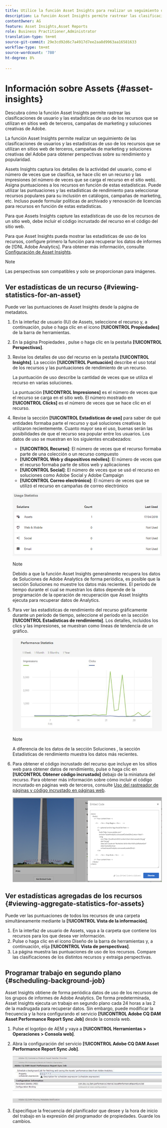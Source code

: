 ```yaml
---
title: Utilice la función Asset Insights para realizar un seguimiento del uso de las imágenes
description: La función Asset Insights permite rastrear las clasificaciones de usuarios y las estadísticas de uso de las imágenes que se usan en sitios web de terceros, campañas de marketing y soluciones creativas de Adobe.
contentOwner: AG
feature: Asset Insights,Asset Reports
role: Business Practitioner,Administrator
translation-type: tm+mt
source-git-commit: 29e3cd92d6c7a4917d7ee2aa8d9963aa16581633
workflow-type: tm+mt
source-wordcount: '780'
ht-degree: 8%

---
```



# Información sobre Assets {#asset-insights}

Descubra cómo la función Asset Insights permite rastrear las clasificaciones de usuario y las estadísticas de uso de los recursos que se utilizan en sitios web de terceros, campañas de marketing y soluciones creativas de Adobe.

La función Asset Insights permite realizar un seguimiento de las clasificaciones de usuarios y las estadísticas de uso de los recursos que se utilizan en sitios web de terceros, campañas de marketing y soluciones creativas del Adobe para obtener perspectivas sobre su rendimiento y popularidad.

Assets Insights captura los detalles de la actividad del usuario, como el número de veces que se clasifica, se hace clic en un recurso y las impresiones (el número de veces que se carga el recurso en el sitio web). Asigna puntuaciones a los recursos en función de estas estadísticas. Puede utilizar las puntuaciones y las estadísticas de rendimiento para seleccionar recursos populares para su inclusión en catálogos, campañas de marketing, etc. Incluso puede formular políticas de archivado y renovación de licencias para recursos en función de estas estadísticas.

Para que Assets Insights capture las estadísticas de uso de los recursos de un sitio web, debe incluir el código incrustado del recurso en el código del sitio web.

Para que Asset Insights pueda mostrar las estadísticas de uso de los recursos, configure primero la función para recuperar los datos de informes de [!DNL Adobe Analytics]. Para obtener más información, consulte [Configuración de Asset Insights](touch-ui-configuring-asset-insights.md).

>[!NOTE]
>
>Las perspectivas son compatibles y solo se proporcionan para imágenes.

## Ver estadísticas de un recurso {#viewing-statistics-for-an-asset}

Puede ver las puntuaciones de Asset Insights desde la página de metadatos.

1. En la interfaz de usuario (IU) de Assets, seleccione el recurso y, a continuación, pulse o haga clic en el icono **[!UICONTROL Propiedades]** de la barra de herramientas.
1. En la página Propiedades , pulse o haga clic en la pestaña **[!UICONTROL Perspectivas]**.
1. Revise los detalles de uso del recurso en la pestaña **[!UICONTROL Insights]**. La sección **[!UICONTROL Puntuación]** describe el uso total de los recursos y las puntuaciones de rendimiento de un recurso.

   La puntuación de uso describe la cantidad de veces que se utiliza el recurso en varias soluciones.

   La puntuación **[!UICONTROL Impresiones]** es el número de veces que el recurso se carga en el sitio web. El número mostrado en **[!UICONTROL Clicks]** es el número de veces que se hace clic en el recurso.

1. Revise la sección **[!UICONTROL Estadísticas de uso]** para saber de qué entidades formaba parte el recurso y qué soluciones creativas lo utilizaron recientemente. Cuanto mayor sea el uso, buenas serán las posibilidades de que el recurso sea popular entre los usuarios. Los datos de uso se muestran en los siguientes encabezados:

   * **[!UICONTROL Recurso]**: El número de veces que el recurso formaba parte de una colección o un recurso compuesto
   * **[!UICONTROL Web y dispositivos móviles]**: El número de veces que el recurso formaba parte de sitios web y aplicaciones
   * **[!UICONTROL Social]**: El número de veces que se usó el recurso en soluciones como Adobe Social y Adobe Campaign
   * **[!UICONTROL Correo electrónico]**: El número de veces que se utilizó el recurso en campañas de correo electrónico

   ![usage_statistics](assets/usage_statistics.png)

   >[!NOTE]
   >
   >Debido a que la función Asset Insights generalmente recupera los datos de Soluciones de Adobe Analytics de forma periódica, es posible que la sección Soluciones no muestre los datos más recientes. El período de tiempo durante el cual se muestran los datos depende de la programación de la operación de recuperación que Asset Insights ejecuta para recuperar datos de Analytics.

1. Para ver las estadísticas de rendimiento del recurso gráficamente durante un período de tiempo, seleccione el período en la sección **[!UICONTROL Estadísticas de rendimiento]**. Los detalles, incluidos los clics y las impresiones, se muestran como líneas de tendencia de un gráfico.

   ![Chlimage_1-3](assets/chlimage_1-3.jpeg)

   >[!NOTE]
   >
   >A diferencia de los datos de la sección Soluciones , la sección Estadísticas de rendimiento muestra los datos más recientes.

1. Para obtener el código incrustado del recurso que incluye en los sitios web para obtener datos de rendimiento, pulse o haga clic en **[!UICONTROL Obtener código incrustado]** debajo de la miniatura del recurso. Para obtener más información sobre cómo incluir el código incrustado en páginas web de terceros, consulte [Uso del rastreador de páginas y código incrustado en páginas web](touch-ui-using-page-tracker.md).

   ![chlimage_1-303](assets/chlimage_1-303.png)

## Ver estadísticas agregadas de los recursos {#viewing-aggregate-statistics-for-assets}

Puede ver las puntuaciones de todos los recursos de una carpeta simultáneamente mediante la **[!UICONTROL Vista de la información]**.

1. En la interfaz de usuario de Assets, vaya a la carpeta que contiene los recursos para los que desea ver información.
1. Pulse o haga clic en el icono Diseño de la barra de herramientas y, a continuación, elija **[!UICONTROL Vista de perspectivas]**.
1. La página muestra las puntuaciones de uso de los recursos. Compare las clasificaciones de los distintos recursos y extraiga perspectivas.

## Programar trabajo en segundo plano {#scheduling-background-job}

Asset Insights obtiene de forma periódica datos de uso de los recursos de los grupos de informes de Adobe Analytics. De forma predeterminada, Asset Insights ejecuta un trabajo en segundo plano cada 24 horas a las 2 de la madrugada para recuperar datos. Sin embargo, puede modificar la frecuencia y la hora configurando el servicio **[!UICONTROL Adobe CQ DAM Asset Performance Report Sync Job]** desde la consola web.

1. Pulse el logotipo de AEM y vaya a **[!UICONTROL Herramientas > Operaciones > Consola web]**.
1. Abra la configuración del servicio **[!UICONTROL Adobe CQ DAM Asset Performance Report Sync Job]**.

   ![chlimage_1-304](assets/chlimage_1-304.png)

1. Especifique la frecuencia del planificador que desee y la hora de inicio del trabajo en la expresión del programador de propiedades. Guarde los cambios.
